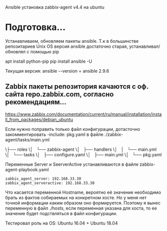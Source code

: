  Ansible установка zabbix-agent v4.4 на ubuntu
# Подготовка...
Устанавливаем, обновляем пакеты ansible. Т.к в большинстве репозитариев Unix OS версия ansible достаточно старая, устанавливал/обновлял с помощью pip

apt install python-pip
pip install ansible -U

Текущая версия:
ansible --version = ansible 2.9.6

## Zabbix пакеты репозитория качаются с оф. сайта repo.zabbix.com, согласно рекомендациям...
https://www.zabbix.com/documentation/current/ru/manual/installation/install_from_packages/debian_ubuntu

Если нужно поправить только файл конфигурации, дотасточно закомментировать -include: pkg.yaml в файле ./zabbix-agent/tasks/main.yml

\├── roles
\│   └── zabbix-agent
\│       ├── handlers
\│       │   └── main.yml
\│       └── tasks
\│           ├── configure.yaml
\│           ├── main.yml
\│           └── pkg.yaml

Переменные Server и SeerverActive устанавливаются в файле zabbix-agent-playbook.yaml

    zabbix_agent_server: 192.168.33.30
    zabbix_agent_serveractive: 192.168.33.30

Что касается переменной Hostname, вероятно её значение необходимо брать из фактов собираемых на конкретном хосте. Но у меня нет точной информации каким образом оно формируется. 
Поэтому я вынес переменную в файл ./hosts, если переменная указана для хоста, то ее значение будет подствляться в файл конфигурации.

Тестировал роль на OS: Ubuntu 16.04 + Ubuntu 18.04
